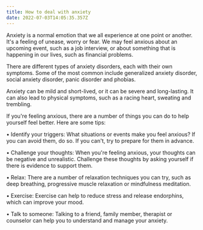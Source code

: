 ```yaml
---
title: How to deal with anxiety
date: 2022-07-03T14:05:35.357Z
---
```


Anxiety is a normal emotion that we all experience at one point or another. It's a feeling of unease, worry or fear. We may feel anxious about an upcoming event, such as a job interview, or about something that is happening in our lives, such as financial problems.

There are different types of anxiety disorders, each with their own symptoms. Some of the most common include generalized anxiety disorder, social anxiety disorder, panic disorder and phobias.

Anxiety can be mild and short-lived, or it can be severe and long-lasting. It can also lead to physical symptoms, such as a racing heart, sweating and trembling.

If you're feeling anxious, there are a number of things you can do to help yourself feel better. Here are some tips:

• Identify your triggers: What situations or events make you feel anxious? If you can avoid them, do so. If you can't, try to prepare for them in advance.

• Challenge your thoughts: When you're feeling anxious, your thoughts can be negative and unrealistic. Challenge these thoughts by asking yourself if there is evidence to support them.

• Relax: There are a number of relaxation techniques you can try, such as deep breathing, progressive muscle relaxation or mindfulness meditation.

• Exercise: Exercise can help to reduce stress and release endorphins, which can improve your mood.

• Talk to someone: Talking to a friend, family member, therapist or counselor can help you to understand and manage your anxiety.
